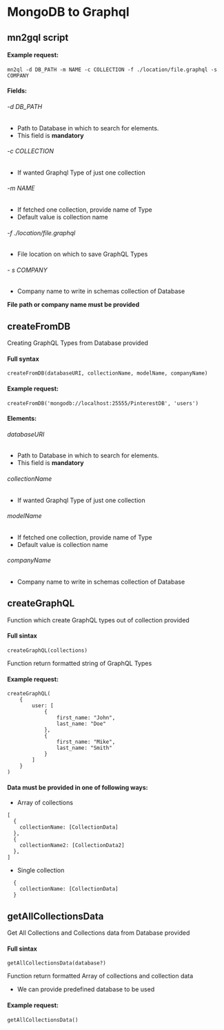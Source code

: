 # MongoDB to Graphql

## mn2gql script
#### Example request:

```
mn2ql -d DB_PATH -m NAME -c COLLECTION -f ./location/file.graphql -s COMPANY
```

#### Fields:
###### -d DB_PATH
- Path to Database in which to search for elements.
- This field is **mandatory**

###### -c COLLECTION
- If wanted Graphql Type of just one collection

###### -m NAME
- If fetched one collection, provide name of Type
- Default value is collection name

###### -f ./location/file.graphql
- File location on which to save GraphQL Types

###### - s COMPANY
- Company name to write in schemas collection of Database

**File path or company name must be provided**

## createFromDB
Creating GraphQL Types from Database provided
#### Full syntax
```
createFromDB(databaseURI, collectionName, modelName, companyName)
```

#### Example request:
```
createFromDB('mongodb://localhost:25555/PinterestDB', 'users')
```
#### Elements:
###### databaseURI
- Path to Database in which to search for elements.
- This field is **mandatory**

###### collectionName
- If wanted Graphql Type of just one collection

###### modelName
- If fetched one collection, provide name of Type
- Default value is collection name

###### companyName
- Company name to write in schemas collection of Database

## createGraphQL
Function which create GraphQL types out of collection provided

#### Full sintax
```
createGraphQL(collections)
```
Function return formatted string of GraphQL Types

#### Example request:
```
createGraphQL(
    { 
        user: [
            {
                first_name: "John", 
                last_name: "Doe"
            },
            {
                first_name: "Mike", 
                last_name: "Smith"
            }
        ]
    }
)
```

#### Data must be provided in one of following ways:
- Array of collections 
```
[ 
  { 
    collectionName: [CollectionData] 
  },
  {
    collectionName2: [CollectionData2]
  },
]
```
- Single collection
```
  { 
    collectionName: [CollectionData] 
  }
```
## getAllCollectionsData
Get All Collections and Collections data from Database provided
#### Full sintax
```
getAllCollectionsData(database?)
```
Function return formatted Array of collections and collection data
- We can provide predefined database to be used
#### Example request:
```
getAllCollectionsData()
```
